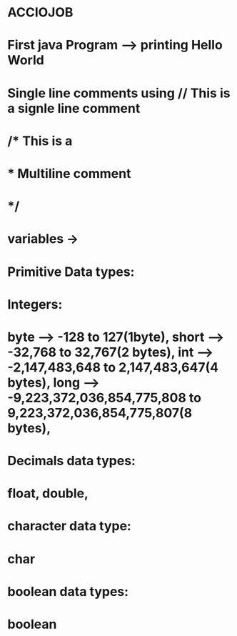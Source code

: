 # ACCIOJOB
# First java Program --> printing Hello World
# Single line comments using // This is a signle line comment
# /* This is a
#  * Multiline comment
#  */
# variables -> 
# Primitive Data types: 
# Integers: 
# byte --> -128 to 127(1byte), short --> -32,768 to 32,767(2 bytes), int --> -2,147,483,648 to 2,147,483,647(4 bytes), long --> -9,223,372,036,854,775,808 to 9,223,372,036,854,775,807(8 bytes), 
# Decimals data types:
# float, double, 
# character data type:
# char
# boolean data types:
# boolean

